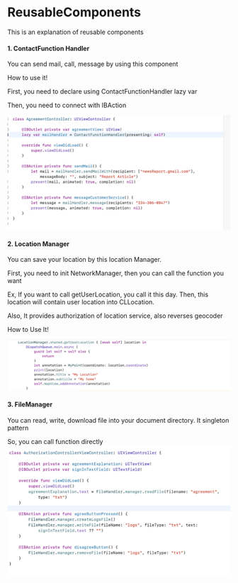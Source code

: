# ReusableComponents

This is an explanation of reusable components

<h4>1. ContactFunction Handler </h4>

You can send mail, call, message by using this component

How to use it!

First, you need to declare using ContactFunctionHandler lazy var

Then, you need to connect with IBAction

<img src = "https://github.com/Ghostlun/ReusableComponents/blob/master/Reusuable%20Components/Image/ContactHandlerCodeExample.png" />


<h4>2. Location Manager </h4>

You can save your location by this location Manager.

First, you need to init NetworkManager, then you can call the function you want

Ex, If you want to call getUserLocation, you call it this day. Then, this location will contain user location into CLLocation.

Also, It provides authorization of location service, also reverses geocoder

How to Use It!

<img src = "https://github.com/Ghostlun/ReusableComponents/blob/master/Reusuable%20Components/Image/LocationManagerCodeExample.png" />


<h4>3. FileManager </h4>

You can read, write, download file into your document directory. It singleton pattern

So, you can call function directly
<img src = "https://github.com/Ghostlun/ReusableComponents/blob/master/Reusuable%20Components/Image/FileCodeExample.png" />

